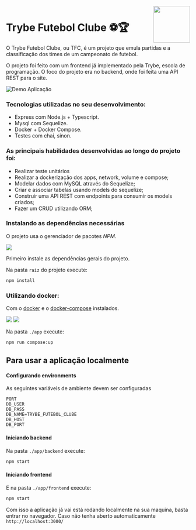 <img src="https://nodejs.org/static/images/logo.svg" width="100px" align="right">

# Trybe Futebol Clube ⚽🏆

O Trybe Futebol Clube, ou TFC, é um projeto que emula partidas e a classificação dos times de um campeonato de futebol.

O projeto foi feito com um frontend já implementado pela Trybe, escola de programação.
O foco do projeto era no backend, onde foi feita uma API REST para o site.

![Demo Aplicação](/front-example.png)

### Tecnologias utilizadas no seu desenvolvimento:
  - Express com Node.js + Typescript.
  - Mysql com Sequelize.
  - Docker + Docker Compose.
  - Testes com chai, sinon.

### As principais habilidades desenvolvidas ao longo do projeto foi:
  - Realizar teste unitários
  - Realizar a dockerização dos apps, network, volume e compose;
  - Modelar dados com MySQL através do Sequelize;
  - Criar e associar tabelas usando models do sequelize;
  - Construir uma API REST com endpoints para consumir os models criados;
  - Fazer um CRUD utilizando ORM;

### Instalando as dependências necessárias

O projeto usa o gerenciador de pacotes *NPM*.

<img src=https://img.shields.io/badge/npm-v8.5.5-green>

Primeiro instale as dependências gerais do projeto.

Na pasta `raiz` do projeto execute:

```bash
npm install
```

### Utilizando docker: 
Com o [docker](https://docs.docker.com/engine/install/) e o [docker-compose](https://docs.docker.com/compose/install/) instalados.

<img src=https://img.shields.io/badge/docker-v2020.10.13-informational>
<img src=https://img.shields.io/badge/docker--compose-v2.3.3-informational>

Na pasta `./app` execute: 

```bash
npm run compose:up
```

## Para usar a aplicação localmente

#### Configurando environments

As seguintes variáveis de ambiente devem ser configuradas
```
PORT
DB_USER
DB_PASS
DB_NAME=TRYBE_FUTEBOL_CLUBE
DB_HOST
DB_PORT
```

#### Iniciando backend

Na pasta `./app/backend` execute: 

```bash
npm start
```

#### Iniciando frontend

E na pasta `./app/frontend` execute: 

```bash
npm start
```
Com isso a aplicação já vai está rodando localmente na sua maquina, basta entrar no navegador. Caso não tenha aberto automaticamente `http://localhost:3000/`
